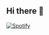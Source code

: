 ## Hi there 👋

[![Spotify](https://kevilinvitoria22-gmailcom.vercel.app/api/spotify)](https://open.spotify.com/user/31bmj24assunbecxzhxtwxmu4imq?si=c30b788e28d742d2)


